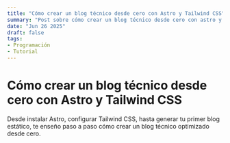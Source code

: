 ```yaml
---
title: "Cómo crear un blog técnico desde cero con Astro y Tailwind CSS"
summary: "Post sobre cómo crear un blog técnico desde cero con astro y tailwind css"
date: "Jun 26 2025"
draft: false
tags:
- Programación
- Tutorial
---
```


# Cómo crear un blog técnico desde cero con Astro y Tailwind CSS

Desde instalar Astro, configurar Tailwind CSS, hasta generar tu primer blog estático, te enseño paso a paso cómo crear un blog técnico optimizado desde cero.

